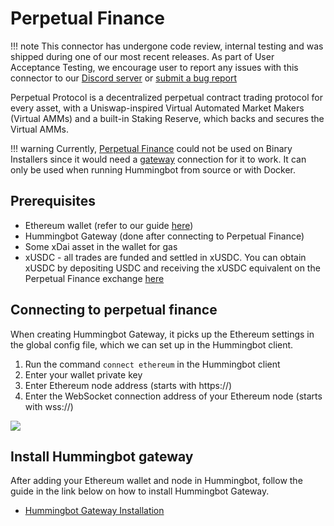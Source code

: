 # Perpetual Finance

!!! note
    This connector has undergone code review, internal testing and was shipped during one of our most recent releases. As part of User Acceptance Testing, we encourage user to report any issues with this connector to our [Discord server](https://discord.com/invite/2MN3UWg) or [submit a bug report](https://github.com/CoinAlpha/hummingbot/issues/new?assignees=&labels=bug&template=bug_report.md&title=)

Perpetual Protocol is a decentralized perpetual contract trading protocol for every asset, with a Uniswap-inspired Virtual Automated Market Makers (Virtual AMMs) and a built-in Staking Reserve, which backs and secures the Virtual AMMs.

!!! warning
    Currently, [Perpetual Finance](/protocol-connectors/perp-fi/) could not be used on Binary Installers since it would need a [gateway](https://docs.hummingbot.io/gateway/installation/#what-is-hummingbot-gateway) connection for it to work. It can only be used when running Hummingbot from source or with Docker.

## Prerequisites

- Ethereum wallet (refer to our guide [here](/operation/connect-exchange/#setup-ethereum-wallet))
- Hummingbot Gateway (done after connecting to Perpetual Finance)
- Some xDai asset in the wallet for gas
- xUSDC - all trades are funded and settled in xUSDC. You can obtain xUSDC by depositing USDC and receiving the xUSDC equivalent on the Perpetual Finance exchange [here](https://perp.exchange)

## Connecting to perpetual finance

When creating Hummingbot Gateway, it picks up the Ethereum settings in the global config file, which we can set up in the Hummingbot client.

1. Run the command `connect ethereum` in the Hummingbot client
2. Enter your wallet private key
3. Enter Ethereum node address (starts with https://)
4. Enter the WebSocket connection address of your Ethereum node (starts with wss://)

![](/assets/img/connect-ethereum.gif)

## Install Hummingbot gateway

After adding your Ethereum wallet and node in Hummingbot, follow the guide in the link below on how to install Hummingbot Gateway.

- [Hummingbot Gateway Installation](/gateway/installation/)
